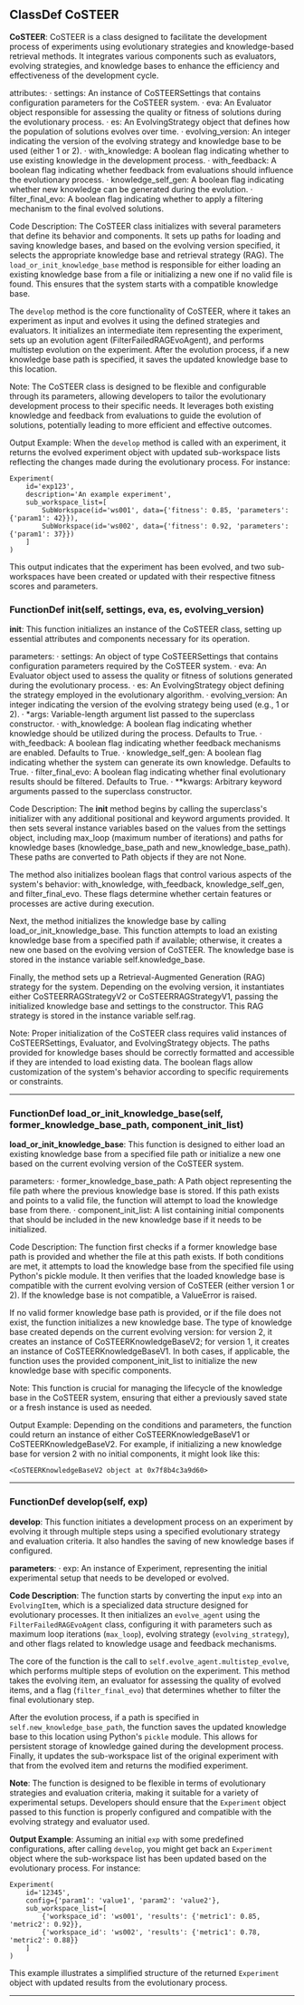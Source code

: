 ## ClassDef CoSTEER
**CoSTEER**: CoSTEER is a class designed to facilitate the development process of experiments using evolutionary strategies and knowledge-based retrieval methods. It integrates various components such as evaluators, evolving strategies, and knowledge bases to enhance the efficiency and effectiveness of the development cycle.

attributes:
· settings: An instance of CoSTEERSettings that contains configuration parameters for the CoSTEER system.
· eva: An Evaluator object responsible for assessing the quality or fitness of solutions during the evolutionary process.
· es: An EvolvingStrategy object that defines how the population of solutions evolves over time.
· evolving_version: An integer indicating the version of the evolving strategy and knowledge base to be used (either 1 or 2).
· with_knowledge: A boolean flag indicating whether to use existing knowledge in the development process.
· with_feedback: A boolean flag indicating whether feedback from evaluations should influence the evolutionary process.
· knowledge_self_gen: A boolean flag indicating whether new knowledge can be generated during the evolution.
· filter_final_evo: A boolean flag indicating whether to apply a filtering mechanism to the final evolved solutions.

Code Description: The CoSTEER class initializes with several parameters that define its behavior and components. It sets up paths for loading and saving knowledge bases, and based on the evolving version specified, it selects the appropriate knowledge base and retrieval strategy (RAG). The `load_or_init_knowledge_base` method is responsible for either loading an existing knowledge base from a file or initializing a new one if no valid file is found. This ensures that the system starts with a compatible knowledge base.

The `develop` method is the core functionality of CoSTEER, where it takes an experiment as input and evolves it using the defined strategies and evaluators. It initializes an intermediate item representing the experiment, sets up an evolution agent (FilterFailedRAGEvoAgent), and performs multistep evolution on the experiment. After the evolution process, if a new knowledge base path is specified, it saves the updated knowledge base to this location.

Note: The CoSTEER class is designed to be flexible and configurable through its parameters, allowing developers to tailor the evolutionary development process to their specific needs. It leverages both existing knowledge and feedback from evaluations to guide the evolution of solutions, potentially leading to more efficient and effective outcomes.

Output Example: When the `develop` method is called with an experiment, it returns the evolved experiment object with updated sub-workspace lists reflecting the changes made during the evolutionary process. For instance:

```
Experiment(
    id='exp123',
    description='An example experiment',
    sub_workspace_list=[
        SubWorkspace(id='ws001', data={'fitness': 0.85, 'parameters': {'param1': 42}}),
        SubWorkspace(id='ws002', data={'fitness': 0.92, 'parameters': {'param1': 37}})
    ]
)
```

This output indicates that the experiment has been evolved, and two sub-workspaces have been created or updated with their respective fitness scores and parameters.
### FunctionDef __init__(self, settings, eva, es, evolving_version)
**__init__**: This function initializes an instance of the CoSTEER class, setting up essential attributes and components necessary for its operation.

parameters:
· settings: An object of type CoSTEERSettings that contains configuration parameters required by the CoSTEER system.
· eva: An Evaluator object used to assess the quality or fitness of solutions generated during the evolutionary process.
· es: An EvolvingStrategy object defining the strategy employed in the evolutionary algorithm.
· evolving_version: An integer indicating the version of the evolving strategy being used (e.g., 1 or 2).
· *args: Variable-length argument list passed to the superclass constructor.
· with_knowledge: A boolean flag indicating whether knowledge should be utilized during the process. Defaults to True.
· with_feedback: A boolean flag indicating whether feedback mechanisms are enabled. Defaults to True.
· knowledge_self_gen: A boolean flag indicating whether the system can generate its own knowledge. Defaults to True.
· filter_final_evo: A boolean flag indicating whether final evolutionary results should be filtered. Defaults to True.
· **kwargs: Arbitrary keyword arguments passed to the superclass constructor.

Code Description: The __init__ method begins by calling the superclass's initializer with any additional positional and keyword arguments provided. It then sets several instance variables based on the values from the settings object, including max_loop (maximum number of iterations) and paths for knowledge bases (knowledge_base_path and new_knowledge_base_path). These paths are converted to Path objects if they are not None.

The method also initializes boolean flags that control various aspects of the system's behavior: with_knowledge, with_feedback, knowledge_self_gen, and filter_final_evo. These flags determine whether certain features or processes are active during execution.

Next, the method initializes the knowledge base by calling load_or_init_knowledge_base. This function attempts to load an existing knowledge base from a specified path if available; otherwise, it creates a new one based on the evolving version of CoSTEER. The knowledge base is stored in the instance variable self.knowledge_base.

Finally, the method sets up a Retrieval-Augmented Generation (RAG) strategy for the system. Depending on the evolving version, it instantiates either CoSTEERRAGStrategyV2 or CoSTEERRAGStrategyV1, passing the initialized knowledge base and settings to the constructor. This RAG strategy is stored in the instance variable self.rag.

Note: Proper initialization of the CoSTEER class requires valid instances of CoSTEERSettings, Evaluator, and EvolvingStrategy objects. The paths provided for knowledge bases should be correctly formatted and accessible if they are intended to load existing data. The boolean flags allow customization of the system's behavior according to specific requirements or constraints.
***
### FunctionDef load_or_init_knowledge_base(self, former_knowledge_base_path, component_init_list)
**load_or_init_knowledge_base**: This function is designed to either load an existing knowledge base from a specified file path or initialize a new one based on the current evolving version of the CoSTEER system.

parameters:
· former_knowledge_base_path: A Path object representing the file path where the previous knowledge base is stored. If this path exists and points to a valid file, the function will attempt to load the knowledge base from there.
· component_init_list: A list containing initial components that should be included in the new knowledge base if it needs to be initialized.

Code Description: The function first checks if a former knowledge base path is provided and whether the file at this path exists. If both conditions are met, it attempts to load the knowledge base from the specified file using Python's pickle module. It then verifies that the loaded knowledge base is compatible with the current evolving version of CoSTEER (either version 1 or 2). If the knowledge base is not compatible, a ValueError is raised.

If no valid former knowledge base path is provided, or if the file does not exist, the function initializes a new knowledge base. The type of knowledge base created depends on the current evolving version: for version 2, it creates an instance of CoSTEERKnowledgeBaseV2; for version 1, it creates an instance of CoSTEERKnowledgeBaseV1. In both cases, if applicable, the function uses the provided component_init_list to initialize the new knowledge base with specific components.

Note: This function is crucial for managing the lifecycle of the knowledge base in the CoSTEER system, ensuring that either a previously saved state or a fresh instance is used as needed.

Output Example: Depending on the conditions and parameters, the function could return an instance of either CoSTEERKnowledgeBaseV1 or CoSTEERKnowledgeBaseV2. For example, if initializing a new knowledge base for version 2 with no initial components, it might look like this:

```
<CoSTEERKnowledgeBaseV2 object at 0x7f8b4c3a9d60>
```
***
### FunctionDef develop(self, exp)
**develop**: This function initiates a development process on an experiment by evolving it through multiple steps using a specified evolutionary strategy and evaluation criteria. It also handles the saving of new knowledge bases if configured.

**parameters**:
· exp: An instance of Experiment, representing the initial experimental setup that needs to be developed or evolved.

**Code Description**: The function starts by converting the input `exp` into an `EvolvingItem`, which is a specialized data structure designed for evolutionary processes. It then initializes an `evolve_agent` using the `FilterFailedRAGEvoAgent` class, configuring it with parameters such as maximum loop iterations (`max_loop`), evolving strategy (`evolving_strategy`), and other flags related to knowledge usage and feedback mechanisms.

The core of the function is the call to `self.evolve_agent.multistep_evolve`, which performs multiple steps of evolution on the experiment. This method takes the evolving item, an evaluator for assessing the quality of evolved items, and a flag (`filter_final_evo`) that determines whether to filter the final evolutionary step.

After the evolution process, if a path is specified in `self.new_knowledge_base_path`, the function saves the updated knowledge base to this location using Python's `pickle` module. This allows for persistent storage of knowledge gained during the development process. Finally, it updates the sub-workspace list of the original experiment with that from the evolved item and returns the modified experiment.

**Note**: The function is designed to be flexible in terms of evolutionary strategies and evaluation criteria, making it suitable for a variety of experimental setups. Developers should ensure that the `Experiment` object passed to this function is properly configured and compatible with the evolving strategy and evaluator used.

**Output Example**: Assuming an initial `exp` with some predefined configurations, after calling `develop`, you might get back an `Experiment` object where the sub-workspace list has been updated based on the evolutionary process. For instance:

```
Experiment(
    id='12345',
    config={'param1': 'value1', 'param2': 'value2'},
    sub_workspace_list=[
        {'workspace_id': 'ws001', 'results': {'metric1': 0.85, 'metric2': 0.92}},
        {'workspace_id': 'ws002', 'results': {'metric1': 0.78, 'metric2': 0.88}}
    ]
)
```

This example illustrates a simplified structure of the returned `Experiment` object with updated results from the evolutionary process.
***
